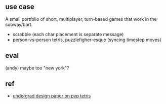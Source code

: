 ## use case

A small portfolio of short, multiplayer, turn-based games that work in the subway/bart.
- scrabble (each char placement is separate message)
- person-vs-person tetris, puzzlefigher-esque (syncing timestep moves)

## eval

(andy) maybe too "new york"?

## ref

- [undergrad design paper on pvp tetris](http://cs.hbg.psu.edu/comp512.projects/mkotovsky-paper.pdf)
